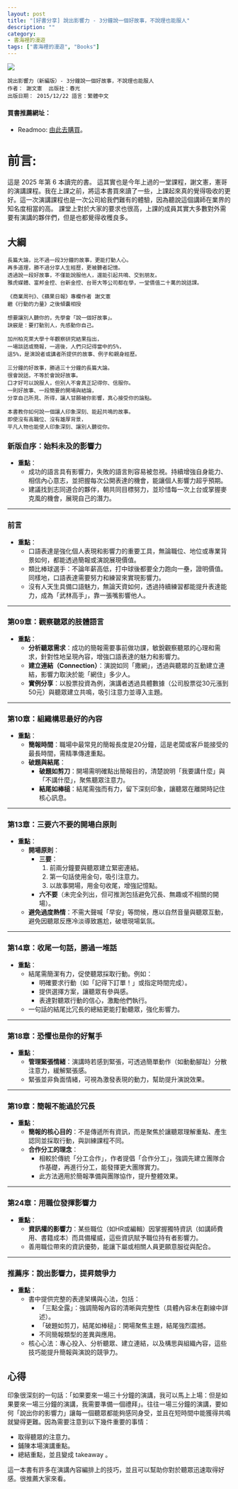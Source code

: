 ```yaml
---
layout: post
title: "[好書分享] 說出影響力 - 3分鐘說一個好故事，不說理也能服人"
description: ""
category: 
- 書海裡的漫遊
tags: ["書海裡的漫遊", "Books"]
---
```


<div><a href="https://moo.im/a/anuPVW" title="說出影響力（新編版）"><img src="https://cdn.readmoo.com/cover/le/ljieqln_210x315.jpg?v=0" /></a></div>



```
說出影響力（新編版）- 3分鐘說一個好故事，不說理也能服人
作者： 謝文憲  出版社：春光 
出版日期： 2015/12/22 語言：繁體中文 
```

#### 買書推薦網址：

- Readmoo: [由此去購買](https://moo.im/a/anuPVW)。

# 前言:

這是 2025 年第 6 本讀完的書。 這其實也是今年上過的一堂課程，謝文憲，憲哥的演講課程。我在上課之前，將這本書買來讀了一些，上課起來真的覺得吸收的更好。這一次演講課程也是一次公司給我們難有的體驗，因為聽說這個講師在業界的知名度相當的高。 課堂上對於大家的要求也很高，上課的成員其實大多數對外需要有演講的夥伴們，但是也都覺得收穫良多。



## 大綱

```
長篇大論，比不過一段3分鐘的故事，更能打動人心。
再多道理，勝不過分享人生經歷，更被聽者記憶。
透過說一段好故事，不僅能說服他人，還能引起共鳴、交到朋友。
雅虎媒體、富邦金控、台新金控、台哥大等公司都在學，一堂價值二十萬的說話課。

《商業周刊》、《蘋果日報》專欄作者 謝文憲
繼《行動的力量》之後傾囊相授

想要讓別人聽你的，先學會「說一個好故事」。
訣竅是：要打動別人，先感動你自己。

加州柏克萊大學十年觀察研究結果指出，
一場談話或簡報，一週後，人們只記得當中的5%，
這5%，是演說者或講者所提供的故事、例子和親身經歷。

三分鐘的好故事，勝過三十分鐘的長篇大論。
很會說話，不等於會說好故事。
口才好可以說服人，但別人不會真正記得你、信服你。
一則好故事、一段簡要的開場與結論，
分享自己所見、所得，讓人甘願被你影響，真心接受你的論點。

本書教你如何說一個讓人印象深刻、能起共鳴的故事。
即使沒有高職位、沒有雄厚背景，
平凡人物也能使人印象深刻、讓別人聽從你。
```

### 新版自序：始料未及的影響力

- **重點**：
  - 成功的語言具有影響力，失敗的語言則容易被忽視。持續增強自身能力、相信內心意志，並把握每次公開表達的機會，能讓個人影響力超乎預期。
  - 建議找到志同道合的夥伴，朝共同目標努力，並珍惜每一次上台或掌握麥克風的機會，展現自己的潛力。

------

### 前言

- **重點**：
  - 口語表達是強化個人表現和影響力的重要工具，無論職位、地位或專業背景如何，都能透過簡報或演說展現價值。
  - 類比棒球選手：不論年薪高低，打中球後都要全力跑向一壘，證明價值。同樣地，口語表達需要努力和練習來實現影響力。
  - 沒有人天生具備口語魅力，無論天資如何，透過持續練習都能提升表達能力，成為「武林高手」，靠一張嘴影響他人。

------

### 第09章：觀察聽眾的肢體語言

- **重點**：
  - **分析聽眾需求**：成功的簡報需要事前做功課，敏銳觀察聽眾的心理和需求，針對性地呈現內容，增強口語表達的魅力和影響力。
  - **建立連結（Connection）**：演說如同「撒網」，透過與聽眾的互動建立連結，影響力取決於能「網住」多少人。
  - **實例分享**：以股票投資為例，演講者透過具體數據（公司股票從30元漲到50元）與聽眾建立共鳴，吸引注意力並導入主題。

------

### 第10章：組織構思最好的內容

- **重點**：
  - **簡報時間**：職場中最常見的簡報長度是20分鐘，這是老闆或客戶能接受的最長時間，需精準傳達重點。
  - **破題與結尾**：
    - **破題如剪刀**：開場需明確點出簡報目的，清楚說明「我要講什麼」與「不講什麼」，聚焦聽眾注意力。
    - **結尾如棒槌**：結尾需強而有力，留下深刻印象，讓聽眾在離開時記住核心訊息。

------

### 第13章：三要六不要的開場白原則

- **重點**：
  - **開場原則**：
    - **三要**：
      1. 前兩分鐘要與聽眾建立緊密連結。
      2. 第一句話使用金句，吸引注意力。
      3. 以故事開場，用金句收尾，增強記憶點。
    - **六不要**（未完全列出，但可推測包括避免冗長、無趣或不相關的開場）。
  - **避免過度熱情**：不需大聲喊「早安」等問候，應以自然音量與聽眾互動，避免因聽眾反應冷淡導致尷尬，破壞現場氣氛。

------

### 第14章：收尾一句話，勝過一堆話

- **重點**：
  - 結尾需簡潔有力，促使聽眾採取行動。例如：
    - 明確要求行動（如「記得下訂單！」或指定時間完成）。
    - 提供選擇方案，讓聽眾有參與感。
    - 表達對聽眾行動的信心，激勵他們執行。
  - 一句話的結尾比冗長的總結更能打動聽眾，強化影響力。

------

### 第18章：恐懼也是你的好幫手

- **重點**：
  - **管理緊張情緒**：演講時若感到緊張，可透過簡單動作（如動動腳趾）分散注意力，緩解緊張感。
  - 緊張並非負面情緒，可視為激發表現的動力，幫助提升演說效果。

------

### 第19章：簡報不能過於冗長

- **重點**：
  - **簡報的核心目的**：不是傳遞所有資訊，而是聚焦於讓聽眾理解重點、產生認同並採取行動，與訓練課程不同。
  - **合作分工的理念**：
    - 相較於傳統「分工合作」，作者提倡「合作分工」，強調先建立團隊合作基礎，再進行分工，能發揮更大團隊實力。
    - 此方法適用於簡報準備與團隊協作，提升整體效果。

------

### 第24章：用職位發揮影響力

- **重點**：
  - **資訊權的影響力**：某些職位（如HR或編輯）因掌握獨特資訊（如講師費用、書籍成本）而具備權威，這些資訊賦予職位持有者影響力。
  - 善用職位帶來的資訊優勢，能讓下屬或相關人員更願意服從與配合。

------

### 推薦序：說出影響力，提昇競爭力

- **重點**：
  - 書中提供完整的表達架構與心法，包括：
    - 「三點全露」：強調簡報內容的清晰與完整性（具體內容未在劃線中詳述）。
    - 「破題如剪刀，結尾如棒槌」：開場聚焦主題，結尾強烈震撼。
    - 不同簡報類型的差異與應用。
  - 核心心法：專心投入、分析聽眾、建立連結，以及構思與組織內容，這些技巧能提升簡報與演說的競爭力。

## 心得

印象很深刻的一句話：「如果要來一場三十分鐘的演講，我可以馬上上場：但是如果要來一場三分鐘的演講，我需要準備一個禮拜」。往往一場三分鐘的演講，要如何「說出你的影響力」讓每一個聽眾都能夠感同身受，並且在短時間中能獲得共鳴就變得更難。因為需要注意到以下幾件重要的事情：

- 取得聽眾的注意力。
- 鋪陳本場演講重點。
- 總結重點，並且變成 takeaway 。

這一本書有許多在演講內容編排上的技巧，並且可以幫助你對於聽眾迅速取得好感。很推薦大家來看。
